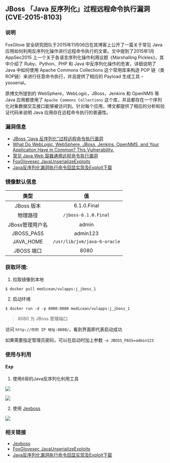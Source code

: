 ## JBoss 「Java 反序列化」过程远程命令执行漏洞(CVE-2015-8103)

### 说明

 FoxGlove 安全研究团队于2015年11月06日在其博客上公开了一篇关于常见 Java 应用如何利用反序列化操作进行远程命令执行的文章。文中提到了2015年1月 AppSec2015 上一个关于各语言序列化操作利用议题《Marshalling Pickles》，其中介绍了 Ruby、Python、PHP 和 Java 中反序列化操作的危害，详细说明了 Java 中如何使用 Apache Commons Collections 这个常用库来构造 POP 链（类ROP链）来进行任意命令执行，并且提供了相应的 Payload 生成工具 – ysoserial。

 原博文所提到的 WebSphere，WebLogic，JBoss，Jenkins 和 OpenNMS 等 Java 应用都使用了 `Apache Commons Collections` 这个库，并且都存在一个序列化对象数据交互接口能够被访问到。针对每个应用，博文都提供了相应的分析和验证代码来说明 Java 应用存在远程命令执行的普遍性。

### 漏洞信息

 * [JBoss “Java 反序列化”过程远程命令执行漏洞](https://www.sebug.net/vuldb/ssvid-89723)
 * [What Do WebLogic, WebSphere, JBoss, Jenkins, OpenNMS, and Your Application Have in Common? This Vulnerability.](https://foxglovesecurity.com/2015/11/06/what-do-weblogic-websphere-jboss-jenkins-opennms-and-your-application-have-in-common-this-vulnerability/)
 * [常见 Java Web 容器通用远程命令执行漏洞](https://www.seebug.org/vuldb/ssvid-89713)
 * [FoxGlovesec JavaUnserializeExploits](https://github.com/foxglovesec/JavaUnserializeExploits)
 * [Java反序列化漏洞执行命令回显实现及Exploit下载](http://www.freebuf.com/sectool/88908.html)

### 镜像默认信息

类型 | 值
:-:|:-:
JBoss 版本| 6.1.0.Final
物理路径 | `/jboss-6.1.0.Final`
JBoss管理用户名 | admin 
JBOSS_PASS | admin123
JAVA_HOME  | `/usr/lib/jvm/java-6-oracle`
JBOSS 端口 | 8080

### 获取环境:

1. 拉取镜像到本地

 ```
$ docker pull medicean/vulapps:j_jboss_1
 ```

2. 启动环境

 ```
$ docker run -d -p 8080:8080 medicean/vulapps:j_jboss_1
 ```
 > 8080 为 JBoss 管理端口

 访问 `http://你的 IP 地址:8080/`，看到界面即代表启动成功

 如果需要指定管理员密码，可以在启动时加上参数 `-e JBOSS_PASS=admin123`

### 使用与利用

#### Exp

 1. 使用6哥的Java反序列化利用工具

 ![](https://github.com/Medicean/VulApps/raw/master/j/jboss/1/exp-0.png)

 ![](https://github.com/Medicean/VulApps/raw/master/j/jboss/1/exp-1.png)

 2. 使用 [Jexboss](https://github.com/joaomatosf/jexboss)

 ![](https://github.com/Medicean/VulApps/raw/master/j/jboss/1/exp-2.png)

### 相关链接
 * [Jexboss](https://github.com/joaomatosf/jexboss)
 * [FoxGlovesec JavaUnserializeExploits](https://github.com/foxglovesec/JavaUnserializeExploits)
 * [Java反序列化漏洞执行命令回显实现及Exploit下载](http://www.freebuf.com/sectool/88908.html)
